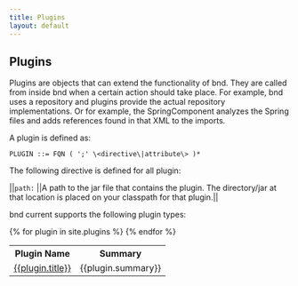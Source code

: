 ```yaml
---
title: Plugins
layout: default
---
```

## Plugins
Plugins are objects that can extend the functionality of bnd. They are called from inside bnd when a certain action should take place. For example, bnd uses a repository and plugins provide the actual repository implementations. Or for example, the SpringComponent analyzes the Spring files and adds references found in that XML to the imports.

A plugin is defined as:

	PLUGIN ::= FQN ( ';' \<directive\|attribute\> )*

The following directive is defined for all plugin:

||`path:` ||A path to the jar file that contains the plugin. The directory/jar at that location is placed on your classpath for that plugin.||

bnd current supports the following plugin types:

<table>
	<tr>
		<th>Plugin Name</th>
		<th>Summary</th>
	</tr>
{% for plugin in site.plugins %}<tr><td><a href="{{ plugin.url | prepend: site.github.url }}">{{plugin.title}}</a></td><td>{{plugin.summary}}</td></tr>
{% endfor %}
</table>


